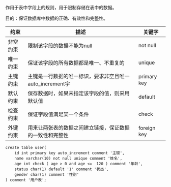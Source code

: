 作用于表中字段上的规则，用于限制存储在表中的数据。

目的：保证数据库中数据的正确、有效性和完整性。

| 约束     | 描述                                                        | 关键字      |
| -------- | ----------------------------------------------------------- | ----------- |
| 非空约束 | 限制该字段的数据不能为null                                  | not null    |
| 唯一约束 | 保证该字段的所有数据都是唯一、不重复的                      | unique      |
| 主键约束 | 主键是一行数据的唯一标识，要求非空且唯一   auto_increment字 | primary key |
| 默认约束 | 保存数据时，如果未指定该字段的值，则采用默认值              | default     |
| 检查约束 | 保证字段值满足某一个条件                                    | check       |
| 外键约束 | 用来让两张表的数据之间建立链接，保证数据的一致性和完整性    | foreign key |

```mysql
create table user(
    id int primary key auto_increment comment '主键',
    name varchar(10) not null unique comment '姓名',
    age int check ( age > 0 and age <=  120 ) comment '年龄',
    status char(1) default '1' comment '状态',
    gender char(1) comment '性别'
) comment '用户表';
```

